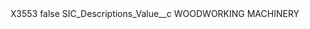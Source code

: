 <?xml version="1.0" encoding="UTF-8"?>
<CustomMetadata xmlns="http://soap.sforce.com/2006/04/metadata" xmlns:xsi="http://www.w3.org/2001/XMLSchema-instance" xmlns:xsd="http://www.w3.org/2001/XMLSchema">
    <label>X3553</label>
    <protected>false</protected>
    <values>
        <field>SIC_Descriptions_Value__c</field>
        <value xsi:type="xsd:string">WOODWORKING MACHINERY</value>
    </values>
</CustomMetadata>
